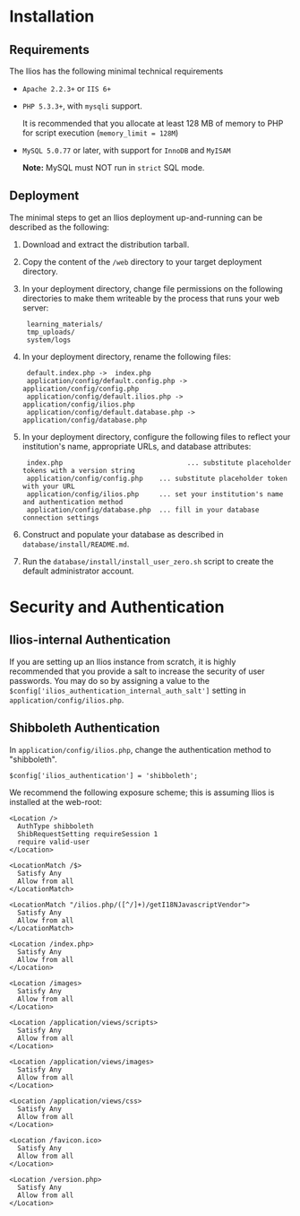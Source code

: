 # Installation

## Requirements

The Ilios has the following minimal technical requirements

* `Apache 2.2.3+` or `IIS 6+`

* `PHP 5.3.3+`, with `mysqli` support.

    It is recommended that you allocate at least 128 MB of memory to PHP for script execution (`memory_limit = 128M`)

* `MySQL 5.0.77` or later, with support for `InnoDB` and `MyISAM`

    **Note:** MySQL must NOT run in `strict` SQL mode.

## Deployment

The minimal steps to get an Ilios deployment up-and-running can be described as the following:

1. Download and extract the distribution tarball.

2. Copy the content of the `/web` directory to your target deployment directory.

3. In your deployment directory, change file permissions on the following directories to make them writeable by the process that runs your web server:

        learning_materials/
        tmp_uploads/
        system/logs

4. In your deployment directory, rename the following files:

        default.index.php ->  index.php
        application/config/default.config.php -> application/config/config.php
        application/config/default.ilios.php -> application/config/ilios.php
        application/config/default.database.php -> application/config/database.php

5. In your deployment directory, configure the following files to reflect your institution's name, appropriate URLs, and database attributes:

        index.php                               ... substitute placeholder tokens with a version string
        application/config/config.php    ... substitute placeholder token with your URL
        application/config/ilios.php     ... set your institution's name and authentication method
        application/config/database.php  ... fill in your database connection settings

6. Construct and populate your database as described in `database/install/README.md`.

7. Run the `database/install/install_user_zero.sh` script to create the default administrator account.

# Security and Authentication

## Ilios-internal Authentication

If you are setting up an Ilios instance from scratch, it is highly recommended that you provide a salt to increase the security of user passwords.
You may do so by assigning a value to the  `$config['ilios_authentication_internal_auth_salt']` setting in `application/config/ilios.php`.


## Shibboleth Authentication

In `application/config/ilios.php`, change the authentication method to "shibboleth".

    $config['ilios_authentication'] = 'shibboleth';

We recommend the following exposure scheme; this is assuming Ilios is installed at the web-root:

    <Location />
      AuthType shibboleth
      ShibRequestSetting requireSession 1
      require valid-user
    </Location>

    <LocationMatch /$>
      Satisfy Any
      Allow from all
    </LocationMatch>

    <LocationMatch "/ilios.php/([^/]+)/getI18NJavascriptVendor">
      Satisfy Any
      Allow from all
    </LocationMatch>

    <Location /index.php>
      Satisfy Any
      Allow from all
    </Location>

    <Location /images>
      Satisfy Any
      Allow from all
    </Location>

    <Location /application/views/scripts>
      Satisfy Any
      Allow from all
    </Location>

    <Location /application/views/images>
      Satisfy Any
      Allow from all
    </Location>

    <Location /application/views/css>
      Satisfy Any
      Allow from all
    </Location>

    <Location /favicon.ico>
      Satisfy Any
      Allow from all
    </Location>

    <Location /version.php>
      Satisfy Any
      Allow from all
    </Location>
